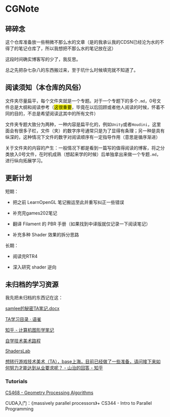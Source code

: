 # CGNote

## 碎碎念

这个仓库准备放一些稍微不那么水的文章（是的我承认我的CDSN已经沦为水的不得了的笔记仓库了，所以我想把不那么水的笔记放在这）

这段时间确实博客写的少了，我反思。

总之先把杂七杂八的东西搬过来，至于坑什么时候填完就不知道了。

## 阅读须知（本仓库的风俗）

文件夹尽量扁平，每个文件夹就是一个专题。对于一个专题下的多个`.md`，0号文件总是大纲和阅读参考（<mark>这很重要</mark>，毕竟在以后回顾或者他人阅读的时候，怀着不同的目的，不总是希望阅读这其中的所有文件）

文件夹专题大致分为两种，一种内容是扁平化的，例如`Unity`或者`Houdini`，这里面会有很多子栏，文件（夹）的数字序号通常只是为了显得有条理；另一种是具有纵深的，这种情况下文件的数字对阅读顺序有一定指导作用（意思是循序渐进）

关于文件夹的内容的产生：一般情况下都是看到一篇写的值得阅读的博客，将之分类放入0号文件，在时机成熟（想起来学的时候）后单独拿出来做一个专题`.md`，进行纵向拓展学习。

## 更新计划

短期：

- 把之前 LearnOpenGL 笔记搬运至此并重写纠正一些错误

- 补充完games202笔记

- 翻译 Filament 的 PBR 手册（如果找到中译版就仅记录一下阅读笔记）

- 补充多种 Shader 效果的拆分思路

长期：

- 阅读完RTR4

- 深入研究 shader 逆向

## 未归档的学习资源

我先把未归档的东西记在这：

[samlee的秘密TA笔记.docx](https://www.kdocs.cn/l/cbSqBT9pOXH5)

[TA学习目录 · 语雀](https://www.yuque.com/faded-1bfel/ohdnsq/znk7wv)

[知乎 - 计算机图形学笔记](https://zhuanlan.zhihu.com/p/613853684)

[自学技术美术路程](https://zhuanlan.zhihu.com/p/541765170)

[ShadersLab](http://shaderslab.com/)

[想转行游戏技术美术（TA），base上海，目前已经做了一些准备，请问接下来如何努力才能达到从业要求呢？ - 山治的回答 - 知乎](https://www.zhihu.com/question/515586039/answer/2356931883)

### Tutorials

[CS468 -  Geometry Processing Algorithms](http://graphics.stanford.edu/courses/cs468-12-spring/)

CUDA入门：《massively parallel processors》+ CS344 - Intro to Parallel Programming